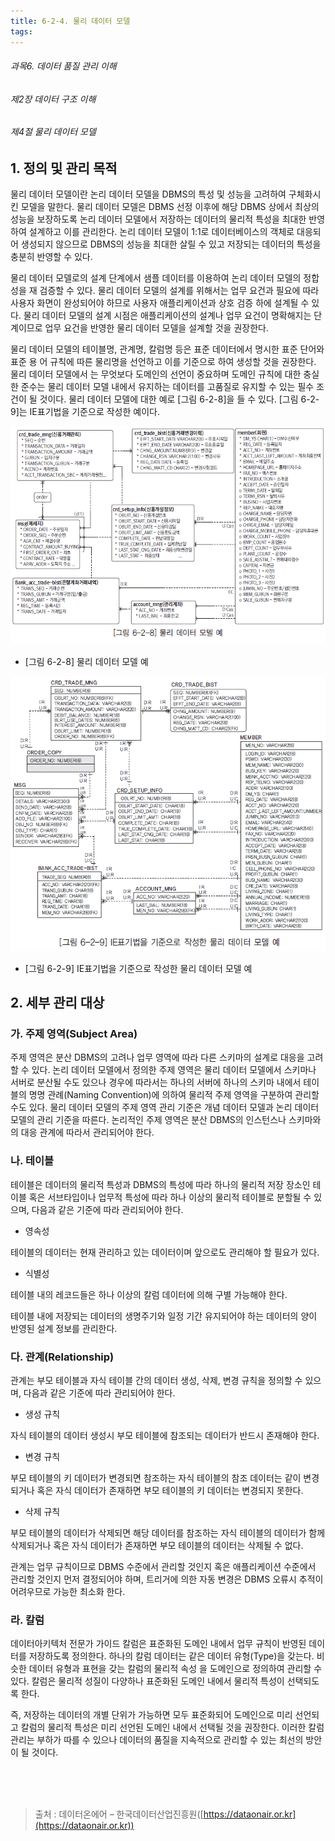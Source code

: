 ```yaml
---
title: 6-2-4. 물리 데이터 모델
tags: 
---
```


###### 과목6. 데이터 품질 관리 이해
###### 제2장 데이터 구조 이해
###### 제4절 물리 데이터 모델

## 1. 정의 및 관리 목적

물리 데이터 모델이란 논리 데이터 모델을 DBMS의 특성 및 성능을 고려하여 구체화시킨 모델을 말한다. 물리 데이터 모델은 DBMS 선정 이후에 해당 DBMS 상에서 최상의 성능을 보장하도록 논리 데이터 모델에서 저장하는 데이터의 물리적 특성을 최대한 반영하여 설계하고 이를 관리한다. 논리 데이터 모델이 1:1로 데이터베이스의 객체로 대응되어 생성되지 않으므로 DBMS의 성능을 최대한 살릴 수 있고 저장되는 데이터의 특성을 충분히 반영할 수 있다.

물리 데이터 모델로의 설계 단계에서 샘플 데이터를 이용하여 논리 데이터 모델의 정합성을 재 검증할 수 있다. 물리 데이터 모델의 설계를 위해서는 업무 요건과 필요에 따라 사용자 화면이 완성되어야 하므로 사용자 애플리케이션과 상호 검증 하에 설계될 수 있다. 물리 데이터 모델의 설계 시점은 애플리케이션의 설계나 업무 요건이 명확해지는 단계이므로 업무 요건을 반영한 물리 데이터 모델을 설계할 것을 권장한다.

물리 데이터 모델의 테이블명, 관계명, 칼럼명 등은 표준 데이터에서 명시한 표준 단어와 표준 용 어 규칙에 따른 물리명을 선언하고 이를 기준으로 하여 생성할 것을 권장한다. 물리 데이터 모델에서 는 무엇보다 도메인의 선언이 중요하며 도메인 규칙에 대한 충실한 준수는 물리 데이터 모델 내에서 유지하는 데이터를 고품질로 유지할 수 있는 필수 조건이 될 것이다. 물리 데이터 모델에 대한 예로 [그림 6-2-8]을 들 수 있다. [그림 6-2-9]는 IE표기법을 기준으로 작성한 예이다.

![](../images_files/060621_edu_01.gif)

  * [그림 6-2-8] 물리 데이터 모델 예

![](../images_files/060621_edu_02.gif)

  * [그림 6-2-9] IE표기법을 기준으로 작성한 물리 데이터 모델 예

## 2. 세부 관리 대상

### 가. 주제 영역(Subject Area)

주제 영역은 분산 DBMS의 고려나 업무 영역에 따라 다른 스키마의 설계로 대응을 고려할 수 있다. 논리 데이터 모델에서 정의한 주제 영역은 물리 데이터 모델에서 스키마나 서버로 분산될 수도 있으나 경우에 따라서는 하나의 서버에 하나의 스키마 내에서 테이블의 명명 관례(Naming Convention)에 의하여 물리적 주제 영역을 구분하여 관리할 수도 있다. 물리 데이터 모델의 주제 영역 관리 기준은 개념 데이터 모델과 논리 데이터 모델의 관리 기준을 따른다. 논리적인 주제 영역은 분산 DBMS의 인스턴스나 스키마와의 대응 관계에 따라서 관리되어야 한다.

### 나. 테이블

테이블은 데이터의 물리적 특성과 DBMS의 특성에 따라 하나의 물리적 저장 장소인 테이블 혹은 서브타입이나 업무적 특성에 따라 하나 이상의 물리적 테이블로 분할될 수 있으며, 다음과 같은 기준에 따라 관리되어야 한다.

  * 영속성

테이블의 데이터는 현재 관리하고 있는 데이터이며 앞으로도 관리해야 할 필요가 있다.

  * 식별성

테이블 내의 레코드들은 하나 이상의 칼럼 데이터에 의해 구별 가능해야 한다.

테이블 내에 저장되는 데이터의 생명주기와 일정 기간 유지되어야 하는 데이터의 양이 반영된 설계 정보를 관리한다.

### 다. 관계(Relationship)

관계는 부모 테이블과 자식 테이블 간의 데이터 생성, 삭제, 변경 규칙을 정의할 수 있으며, 다음과 같은 기준에 따라 관리되어야 한다.

  * 생성 규칙

자식 테이블의 데이터 생성시 부모 테이블에 참조되는 데이터가 반드시 존재해야 한다.

  * 변경 규칙

부모 테이블의 키 데이터가 변경되면 참조하는 자식 테이블의 참조 데이터는 같이 변경되거나 혹은 자식 데이터가 존재하면 부모 테이블의 키 데이터는 변경되지 못한다.

  * 삭제 규칙

부모 테이블의 데이터가 삭제되면 해당 데이터를 참조하는 자식 테이블의 데이터가 함께 삭제되거나 혹은 자식 데이터가 존재하면 부모 테이블의 데이터는 삭제될 수 없다.

관계는 업무 규칙이므로 DBMS 수준에서 관리할 것인지 혹은 애플리케이션 수준에서 관리할 것인지 먼저 결정되어야 하며, 트리거에 의한 자동 변경은 DBMS 오류시 추적이 어려우므로 가능한 최소화 한다.

### 라. 칼럼

데이터아키텍처 전문가 가이드 칼럼은 표준화된 도메인 내에서 업무 규칙이 반영된 데이터를 저장하도록 정의한다. 하나의 칼럼 데이터는 같은 데이터 유형(Type)을 갖는다. 비슷한 데이터 유형과 표현을 갖는 칼럼의 물리적 속성 을 도메인으로 정의하여 관리할 수 있다. 칼럼은 물리적 성질이 다양하나 표준화된 도메인 내에서 물리적 특성이 선택되도록 한다.

즉, 저장하는 데이터의 개별 단위가 가능하면 모두 표준화되어 도메인으로 미리 선언되고 칼럼의 물리적 특성은 미리 선언된 도메인 내에서 선택될 것을 권장한다. 이러한 칼럼 관리는 부하가 따를 수 있으나 데이터의 품질을 지속적으로 관리할 수 있는 최선의 방안이 될 것이다.

<br><br><br>
> 출처 : 데이터온에어 – 한국데이터산업진흥원([https://dataonair.or.kr](https://dataonair.or.kr))